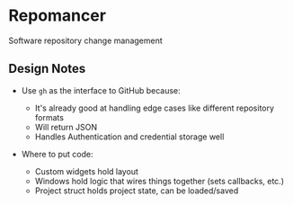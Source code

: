 # Repomancer
Software repository change management

## Design Notes

- Use `gh` as the interface to GitHub because:
  - It's already good at handling edge cases like different repository formats
  - Will return JSON
  - Handles Authentication and credential storage well

- Where to put code:
  - Custom widgets hold layout
  - Windows hold logic that wires things together (sets callbacks, etc.)
  - Project struct holds project state, can be loaded/saved